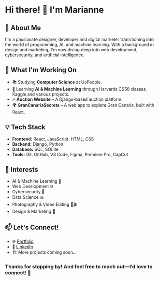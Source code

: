 # Hi there! 👋 I'm Marianne

## 🚀 About Me
I'm a passionate designer, developer and digital marketer transitioning into the world of programming, AI, and machine learning. With a background in design and marketing, I'm now diving deep into web development, cybersecurity, and artificial intelligence.

## 🎯 What I'm Working On
- 📚 Studying **Computer Science** at UoPeople.
- 🤖 Learning **AI & Machine Learning** through Harvards CS50 classes, Kaggle and various projects.
- 🔥 **Auction Website** – A Django-based auction platform.
- 🌍 **GranCanariaSecrets** – A web app to explore Gran Canaria, built with React.

## 💡 Tech Stack
- **Frontend:** React, JavaScript, HTML, CSS
- **Backend:** Django, Python
- **Database:** SQL, SQLite
- **Tools:** Git, GitHub, VS Code, Figma, Premiere Pro, CapCut

## 📌 Interests
- AI & Machine Learning 🤖
- Web Development 🌐
- Cybersecurity 🔐
- Data Science 📊
- Photography & Video Editing 📸🎬
- Design & Marketing 🎨

## 📫 Let's Connect!
- 🌐 [Portfolio](https://www.mariannebm.com/) 
- 💼 [LinkedIn](https://www.linkedin.com/in/mariannebm)
- 🏗 More projects coming soon...

### Thanks for stopping by! And feel free to reach out—I’d love to connect! 🚀

